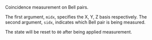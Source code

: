 Coincidence measurement on Bell pairs.

The first argument, `midx`, specifies the X, Y, Z basis respectively. The second argument, `sidx`, indicates which Bell pair is being measured.

The state will be reset to `00` after being applied measurement.
